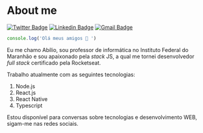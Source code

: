 # About me

<a href="https://twitter.com/abilioscoelho"><img alt="Twitter Badge" src="https://img.shields.io/badge/-@abilioscoelho-1ca0f1?style=flat-square&labelColor=1ca0f1&logo=twitter&logoColor=white&link=https://twitter.com/abilioscoelho"/></a>
<a href="https://www.linkedin.com/in/abilio-coelho-0542a2132/"><img alt="Linkedin Badge" src="https://img.shields.io/badge/-Abilio%20Coelho-blue?style=flat-square&logo=Linkedin&logoColor=white&link=https://www.linkedin.com/in/abilio-coelho-0542a2132/"/></a>
<a href="mailto:abiliocoelho@gmail.com"><img alt="Gmail Badge" src="https://img.shields.io/badge/-abiliocoelho@gmail.com-c14438?style=flat-square&logo=Gmail&logoColor=white&link=mailto:abiliocoelho@gmail.com"/></a>

```javascript
console.log('Olá meus amigos 👋 ')
```
Eu me chamo Abílio, sou professor de informática no Instituto Federal do Maranhão e sou apaixonado pela *stack* JS, a qual me tornei desenvolvedor *full stack* certificado pela Rocketseat.

Trabalho atualmente com as seguintes tecnologias: 
1. Node.js
2. React.js
3. React Native
4. Typescript

Estou disponível para conversas sobre tecnologias e desenvolvimento WEB, sigam-me nas redes sociais.
 
